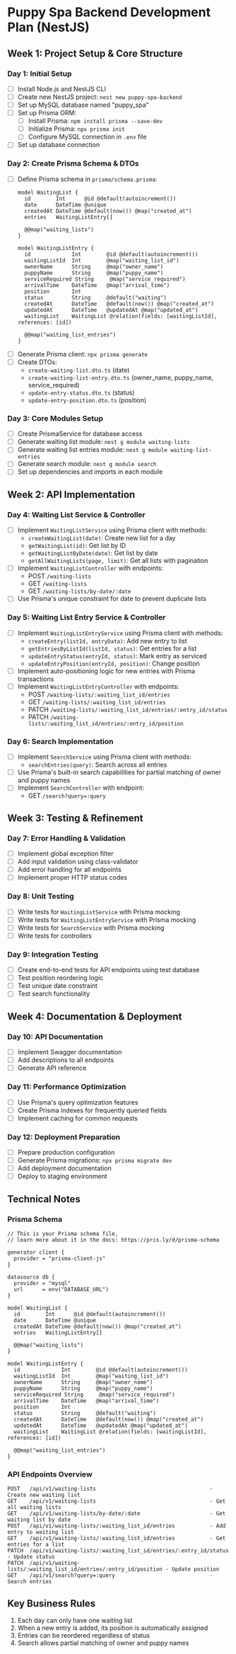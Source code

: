 # Puppy Spa Backend Development Plan (NestJS)

## Week 1: Project Setup & Core Structure

### Day 1: Initial Setup
- [ ] Install Node.js and NestJS CLI
- [ ] Create new NestJS project: `nest new puppy-spa-backend`
- [ ] Set up MySQL database named "puppy_spa"
- [ ] Set up Prisma ORM:
  - [ ] Install Prisma: `npm install prisma --save-dev`
  - [ ] Initialize Prisma: `npx prisma init`
  - [ ] Configure MySQL connection in `.env` file
- [ ] Set up database connection

### Day 2: Create Prisma Schema & DTOs
- [ ] Define Prisma schema in `prisma/schema.prisma`:
  ```prisma
  model WaitingList {
    id        Int      @id @default(autoincrement())
    date      DateTime @unique
    createdAt DateTime @default(now()) @map("created_at")
    entries   WaitingListEntry[]

    @@map("waiting_lists")
  }

  model WaitingListEntry {
    id             Int        @id @default(autoincrement())
    waitingListId  Int        @map("waiting_list_id")
    ownerName      String     @map("owner_name")
    puppyName      String     @map("puppy_name")
    serviceRequired String     @map("service_required")
    arrivalTime    DateTime   @map("arrival_time")
    position       Int
    status         String     @default("waiting")
    createdAt      DateTime   @default(now()) @map("created_at")
    updatedAt      DateTime   @updatedAt @map("updated_at")
    waitingList    WaitingList @relation(fields: [waitingListId], references: [id])

    @@map("waiting_list_entries")
  }
  ```
- [ ] Generate Prisma client: `npx prisma generate`
- [ ] Create DTOs:
  - `create-waiting-list.dto.ts` (date)
  - `create-waiting-list-entry.dto.ts` (owner_name, puppy_name, service_required)
  - `update-entry-status.dto.ts` (status)
  - `update-entry-position.dto.ts` (position)

### Day 3: Core Modules Setup
- [ ] Create PrismaService for database access
- [ ] Generate waiting list module: `nest g module waiting-lists`
- [ ] Generate waiting list entries module: `nest g module waiting-list-entries`
- [ ] Generate search module: `nest g module search`
- [ ] Set up dependencies and imports in each module

## Week 2: API Implementation

### Day 4: Waiting List Service & Controller
- [ ] Implement `WaitingListService` using Prisma client with methods:
  - `createWaitingList(date)`: Create new list for a day
  - `getWaitingList(id)`: Get list by ID
  - `getWaitingListByDate(date)`: Get list by date
  - `getAllWaitingLists(page, limit)`: Get all lists with pagination
- [ ] Implement `WaitingListController` with endpoints:
  - POST `/waiting-lists`
  - GET `/waiting-lists`
  - GET `/waiting-lists/by-date/:date`
- [ ] Use Prisma's unique constraint for date to prevent duplicate lists

### Day 5: Waiting List Entry Service & Controller
- [ ] Implement `WaitingListEntryService` using Prisma client with methods:
  - `createEntry(listId, entryData)`: Add new entry to list
  - `getEntriesByListId(listId, status)`: Get entries for a list
  - `updateEntryStatus(entryId, status)`: Mark entry as serviced
  - `updateEntryPosition(entryId, position)`: Change position
- [ ] Implement auto-positioning logic for new entries with Prisma transactions
- [ ] Implement `WaitingListEntryController` with endpoints:
  - POST `/waiting-lists/:waiting_list_id/entries`
  - GET `/waiting-lists/:waiting_list_id/entries`
  - PATCH `/waiting-lists/:waiting_list_id/entries/:entry_id/status`
  - PATCH `/waiting-lists/:waiting_list_id/entries/:entry_id/position`

### Day 6: Search Implementation
- [ ] Implement `SearchService` using Prisma client with methods:
  - `searchEntries(query)`: Search across all entries
- [ ] Use Prisma's built-in search capabilities for partial matching of owner and puppy names
- [ ] Implement `SearchController` with endpoint:
  - GET `/search?query=:query`

## Week 3: Testing & Refinement

### Day 7: Error Handling & Validation
- [ ] Implement global exception filter
- [ ] Add input validation using class-validator
- [ ] Add error handling for all endpoints
- [ ] Implement proper HTTP status codes

### Day 8: Unit Testing
- [ ] Write tests for `WaitingListService` with Prisma mocking
- [ ] Write tests for `WaitingListEntryService` with Prisma mocking
- [ ] Write tests for `SearchService` with Prisma mocking
- [ ] Write tests for controllers

### Day 9: Integration Testing
- [ ] Create end-to-end tests for API endpoints using test database
- [ ] Test position reordering logic
- [ ] Test unique date constraint
- [ ] Test search functionality

## Week 4: Documentation & Deployment

### Day 10: API Documentation
- [ ] Implement Swagger documentation
- [ ] Add descriptions to all endpoints
- [ ] Generate API reference

### Day 11: Performance Optimization
- [ ] Use Prisma's query optimization features
- [ ] Create Prisma indexes for frequently queried fields
- [ ] Implement caching for common requests

### Day 12: Deployment Preparation
- [ ] Prepare production configuration
- [ ] Generate Prisma migrations: `npx prisma migrate dev`
- [ ] Add deployment documentation
- [ ] Deploy to staging environment

## Technical Notes

### Prisma Schema
```prisma
// This is your Prisma schema file,
// learn more about it in the docs: https://pris.ly/d/prisma-schema

generator client {
  provider = "prisma-client-js"
}

datasource db {
  provider = "mysql"
  url      = env("DATABASE_URL")
}

model WaitingList {
  id        Int      @id @default(autoincrement())
  date      DateTime @unique
  createdAt DateTime @default(now()) @map("created_at")
  entries   WaitingListEntry[]

  @@map("waiting_lists")
}

model WaitingListEntry {
  id             Int        @id @default(autoincrement())
  waitingListId  Int        @map("waiting_list_id")
  ownerName      String     @map("owner_name")
  puppyName      String     @map("puppy_name")
  serviceRequired String     @map("service_required")
  arrivalTime    DateTime   @map("arrival_time")
  position       Int
  status         String     @default("waiting")
  createdAt      DateTime   @default(now()) @map("created_at")
  updatedAt      DateTime   @updatedAt @map("updated_at")
  waitingList    WaitingList @relation(fields: [waitingListId], references: [id])

  @@map("waiting_list_entries")
}
```

### API Endpoints Overview
```
POST   /api/v1/waiting-lists                                    - Create new waiting list
GET    /api/v1/waiting-lists                                    - Get all waiting lists
GET    /api/v1/waiting-lists/by-date/:date                      - Get waiting list by date
POST   /api/v1/waiting-lists/:waiting_list_id/entries           - Add entry to waiting list
GET    /api/v1/waiting-lists/:waiting_list_id/entries           - Get entries for a list
PATCH  /api/v1/waiting-lists/:waiting_list_id/entries/:entry_id/status   - Update status
PATCH  /api/v1/waiting-lists/:waiting_list_id/entries/:entry_id/position - Update position
GET    /api/v1/search?query=:query                              - Search entries
```

## Key Business Rules
1. Each day can only have one waiting list
2. When a new entry is added, its position is automatically assigned
3. Entries can be reordered regardless of status
4. Search allows partial matching of owner and puppy names